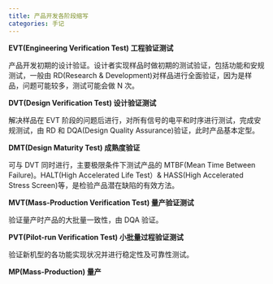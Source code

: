 ```yaml
---
title: 产品开发各阶段缩写
categories: 手记
---
```


**EVT(Engineering Verification Test) 工程验证测试**

产品开发初期的设计验证。设计者实现样品时做初期的测试验证，包括功能和安规测试，一般由 RD(Research & Development)对样品进行全面验证，因为是样品，问题可能较多，测试可能会做 N 次。

**DVT(Design Verification Test) 设计验证测试**

解决样品在 EVT 阶段的问题后进行，对所有信号的电平和时序进行测试，完成安规测试，由 RD 和 DQA(Design Quality Assurance)验证，此时产品基本定型。

**DMT(Design Maturity Test) 成熟度验证**

可与 DVT 同时进行，主要极限条件下测试产品的 MTBF(Mean Time Between Failure)。HALT(High Accelerated Life Test）& HASS(High Accelerated Stress Screen)等，是检验产品潜在缺陷的有效方法。

**MVT(Mass-Production Verification Test) 量产验证测试**

验证量产时产品的大批量一致性，由 DQA 验证。

**PVT(Pilot-run Verification Test) 小批量过程验证测试**

验证新机型的各功能实现状况并进行稳定性及可靠性测试。

**MP(Mass-Production) 量产**




